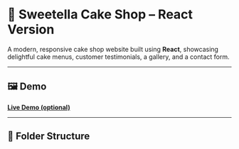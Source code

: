 # 🍰 Sweetella Cake Shop – React Version

A modern, responsive cake shop website built using **React**, showcasing delightful cake menus, customer testimonials, a gallery, and a contact form.

---

## 🖼️ Demo

**[Live Demo (optional)](https://your-demo-link.com)**

---

## 📁 Folder Structure
